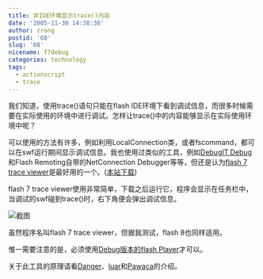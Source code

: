 ```yaml
---
title: 非IDE环境显示trace()内容
date: '2005-11-30 14:38:36'
author: zrong
postid: '68'
slug: '68'
nicename: f7debug
categories: technology
tags:
  - actionscript
  - trace
---
```


我们知道，使用trace()语句只能在flash
IDE环境下看到调试信息，而很多时候需要在实际使用的环境中进行调试。怎样让trace()中的内容能够显示在实际使用环境中呢？

可以使用的方法有许多，例如利用LocalConnection类，或者fscommand，都可以在swf运行期间显示调试信息。我也使用过类似的工具，例如[DebugIT](http://www.rhjr.net/blog/2005/03/debugit-10.html),[Debug](http://www.bit-101.com/DebugPanel/)和Flash
Remoting自带的NetConnection Debugger等等，但还是认为[flash 7 trace
viewer](http://www.alexisisaac.net/content/view/15/28/)是最好用的一个。([本站下载](/uploads/2005/f7debug.rar))

flash 7 trace
viewer使用非常简单，下载之后运行它，程序会显示在任务栏中，当调试的swf碰到trace()时，右下角便会弹出调试信息。

![截图](http://www.alexisisaac.net/images/stories/screen.gif)

虽然程序名叫flash 7 trace viewer，但据我测试，flash 8也同样适用。

惟一需要注意的是，必须使用[Debug版本的flash
Player](/uploads/2005/fp8debug.rar)才可以。

关于此工具的原理请看[Danger](http://www.dengjie.com/weblog/comments.asp?post_id=827)、[luar](http://www.luar.com.hk/flashbook/archives/001211.php)和[Pawaca](http://www.mess-up.com/blogs/pawastation.php?title=traceorao)的介绍。

